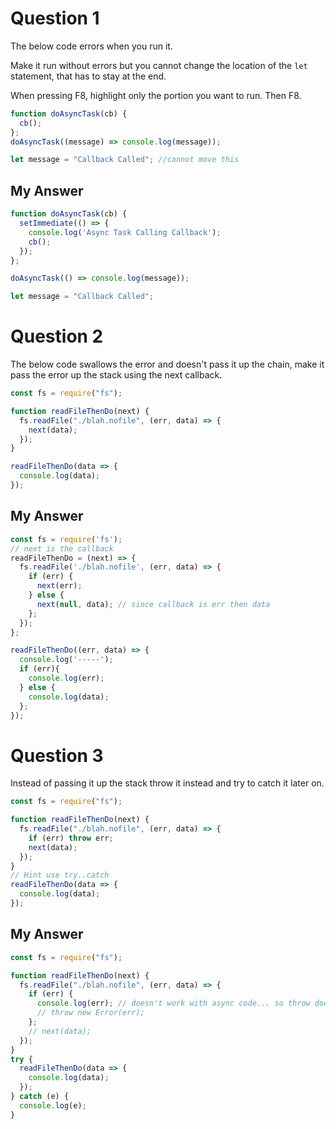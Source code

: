 # Question 1

The below code errors when you run it.

Make it run without errors but you cannot change the location of the `let` statement, that has to stay at the end.

When pressing F8, highlight only the portion you want to run. Then F8.

```js
function doAsyncTask(cb) {
  cb();
};
doAsyncTask((message) => console.log(message));

let message = "Callback Called"; //cannot move this
```

## My Answer

```js
function doAsyncTask(cb) {
  setImmediate(() => {
    console.log('Async Task Calling Callback');
    cb();
  });  
};

doAsyncTask(() => console.log(message));

let message = "Callback Called";
```

# Question 2

The below code swallows the error and doesn't pass it up the chain, make it pass the error up the stack using the next callback.

```js
const fs = require("fs");

function readFileThenDo(next) {
  fs.readFile("./blah.nofile", (err, data) => {
    next(data);
  });
}

readFileThenDo(data => {
  console.log(data);
});
```

## My Answer

```js
const fs = require('fs');
// next is the callback
readFileThenDo = (next) => {
  fs.readFile('./blah.nofile', (err, data) => {
    if (err) {
      next(err);
    } else {
      next(null, data); // since callback is err then data
    };
  });
};

readFileThenDo((err, data) => {
  console.log('-----');
  if (err){
    console.log(err);
  } else {
    console.log(data);
  };
});
```

# Question 3

Instead of passing it up the stack throw it instead and try to catch it later on.

```js
const fs = require("fs");

function readFileThenDo(next) {
  fs.readFile("./blah.nofile", (err, data) => {
    if (err) throw err;
    next(data);
  });
}
// Hint use try..catch
readFileThenDo(data => {
  console.log(data);
});
```

## My Answer
```js
const fs = require("fs");

function readFileThenDo(next) {
  fs.readFile("./blah.nofile", (err, data) => {
    if (err) {
      console.log(err); // doesn't work with async code... so throw doesn't work
      // throw new Error(err);
    };
    // next(data);
  });
}
try {
  readFileThenDo(data => {
    console.log(data);
  });
} catch (e) {
  console.log(e);
}
```